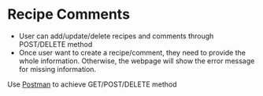 # Recipe Comments

* User can add/update/delete recipes and comments through POST/DELETE method  
* Once user want to create a recipe/comment, they need to provide the whole information. Otherwise, the webpage will show the error message for missing information.  

Use [Postman](https://www.getpostman.com/) to achieve GET/POST/DELETE method  
